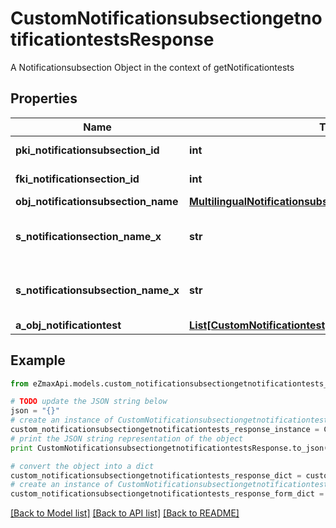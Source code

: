 # CustomNotificationsubsectiongetnotificationtestsResponse

A Notificationsubsection Object in the context of getNotificationtests

## Properties
Name | Type | Description | Notes
------------ | ------------- | ------------- | -------------
**pki_notificationsubsection_id** | **int** | The unique ID of the Notificationsubsection | 
**fki_notificationsection_id** | **int** | The unique ID of the Notificationsection | 
**obj_notificationsubsection_name** | [**MultilingualNotificationsubsectionName**](MultilingualNotificationsubsectionName.md) |  | [optional] 
**s_notificationsection_name_x** | **str** | The name of the Notificationsection in the language of the requester | [optional] 
**s_notificationsubsection_name_x** | **str** | The name of the Notificationsubsection in the language of the requester | 
**a_obj_notificationtest** | [**List[CustomNotificationtestgetnotificationtestsResponse]**](CustomNotificationtestgetnotificationtestsResponse.md) |  | 

## Example

```python
from eZmaxApi.models.custom_notificationsubsectiongetnotificationtests_response import CustomNotificationsubsectiongetnotificationtestsResponse

# TODO update the JSON string below
json = "{}"
# create an instance of CustomNotificationsubsectiongetnotificationtestsResponse from a JSON string
custom_notificationsubsectiongetnotificationtests_response_instance = CustomNotificationsubsectiongetnotificationtestsResponse.from_json(json)
# print the JSON string representation of the object
print CustomNotificationsubsectiongetnotificationtestsResponse.to_json()

# convert the object into a dict
custom_notificationsubsectiongetnotificationtests_response_dict = custom_notificationsubsectiongetnotificationtests_response_instance.to_dict()
# create an instance of CustomNotificationsubsectiongetnotificationtestsResponse from a dict
custom_notificationsubsectiongetnotificationtests_response_form_dict = custom_notificationsubsectiongetnotificationtests_response.from_dict(custom_notificationsubsectiongetnotificationtests_response_dict)
```
[[Back to Model list]](../README.md#documentation-for-models) [[Back to API list]](../README.md#documentation-for-api-endpoints) [[Back to README]](../README.md)


